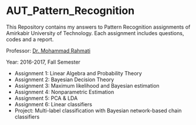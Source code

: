 # AUT_Pattern_Recognition
This Repository contains my answers to Pattern Recognition assignments of Amirkabir University of Technology. Each assignment includes questions, codes and a report.

Professor: [Dr. Mohammad Rahmati](http://ce.aut.ac.ir/autcms/people/verticalPagesAjax/professorHomePage.htm?url=rahmati&depurl=computer-engineering&lang=en)

Year: 2016-2017, Fall Semester

- Assignment 1: Linear Algebra and Probability Theory
- Assignment 2: Bayesian Decision Theory
- Assignment 3: Maximum likelihood and Bayesian estimation
- Assignment 4: Nonparametric Estimation
- Assignment 5: PCA & LDA
- Assignment 6: Linear classifiers
- Project: Multi-label classification with Bayesian network-based chain classifiers

